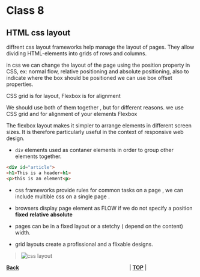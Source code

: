 # Class 8

## **HTML css layout**


diffrent css layout frameworks help manage the layout of pages. They allow dividing HTML-elements into grids of rows and columns.

in css we can change the layout of the page using the position property in CSS, ex: normal flow, relative positioning and absolute positioning, also to indicate where the box should be positioned we can use box offset properties.

CSS grid is for layout, Flexbox is for alignment

We should use both of them together , but for different reasons. 
we use CSS grid and for alignment of your elements Flexbox

The flexbox layout makes it simpler to arrange elements in different screen sizes. It is therefore particularly useful in the context of responsive web design.


- `div` elements used as contaner elements in order to group other elements together.

```html
<div id="article">
<h1>This is a header<h1>
<p>this is an element<p>
```
- css frameworks provide rules for common tasks on a page , we can include multible css on a single page . 

- browsers display page element as FLOW if we do not specify a position 
    **fixed**
    **relative**
    **absolute**

- pages can be in a fixed layout or a stetchy ( depend on the content) width.


- grid layouts create a profissional and a flixable designs.


>![css layout](https://i.imgur.com/M1KvRAE.png)

[**Back**](https://odehabuzaid.github.io/reading-notes/)                     | [**TOP**](#Class-8) |